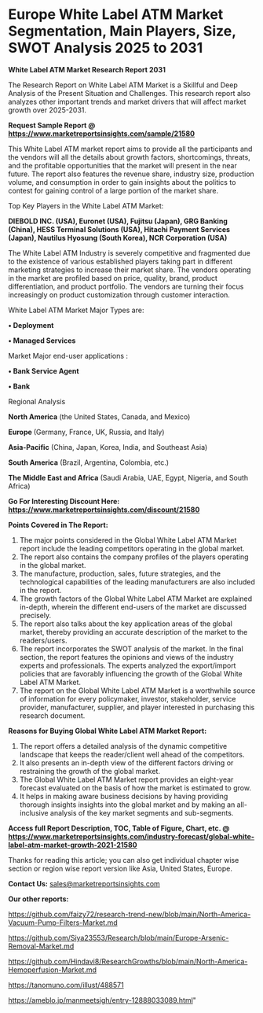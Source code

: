 # Europe White Label ATM Market Segmentation, Main Players, Size, SWOT Analysis 2025 to 2031

<strong>White Label ATM Market Research Report 2031</strong>

The Research Report on White Label ATM Market is a Skillful and Deep Analysis of the Present Situation and Challenges. This research report also analyzes other important trends and market drivers that will affect market growth over 2025-2031.

<strong>Request Sample Report @ <a href=https://www.marketreportsinsights.com/sample/21580>https://www.marketreportsinsights.com/sample/21580</a></strong>

This White Label ATM market report aims to provide all the participants and the vendors will all the details about growth factors, shortcomings, threats, and the profitable opportunities that the market will present in the near future. The report also features the revenue share, industry size, production volume, and consumption in order to gain insights about the politics to contest for gaining control of a large portion of the market share.

Top Key Players in the White Label ATM Market:

<strong>DIEBOLD INC. (USA), Euronet (USA), Fujitsu (Japan), GRG Banking (China), HESS Terminal Solutions (USA), Hitachi Payment Services (Japan), Nautilus Hyosung (South Korea), NCR Corporation (USA)</strong>

The White Label ATM Industry is severely competitive and fragmented due to the existence of various established players taking part in different marketing strategies to increase their market share. The vendors operating in the market are profiled based on price, quality, brand, product differentiation, and product portfolio. The vendors are turning their focus increasingly on product customization through customer interaction.

White Label ATM Market Major Types are:

<strong>• Deployment

• Managed Services</strong>

Market Major end-user applications :

<strong>• Bank Service Agent

• Bank</strong>

Regional Analysis

</u><strong><b>North America</b></strong> (the United States, Canada, and Mexico)

<strong><b>Europe </b></strong>(Germany, France, UK, Russia, and Italy)

<strong><b>Asia-Pacific</b></strong> (China, Japan, Korea, India, and Southeast Asia)

<strong><b>South America</b></strong> (Brazil, Argentina, Colombia, etc.)

<strong><b>The Middle East and Africa</b></strong> (Saudi Arabia, UAE, Egypt, Nigeria, and South Africa)

<strong>Go For Interesting Discount Here: <a href=https://www.marketreportsinsights.com/discount/21580>https://www.marketreportsinsights.com/discount/21580</a></strong>

<strong>Points Covered in The Report:</strong>
<ol>
  <li>The major points considered in the Global White Label ATM Market report include the leading competitors operating in the global market.</li>
  <li>The report also contains the company profiles of the players operating in the global market.</li>
  <li>The manufacture, production, sales, future strategies, and the technological capabilities of the leading manufacturers are also included in the report.</li>
  <li>The growth factors of the Global White Label ATM Market are explained in-depth, wherein the different end-users of the market are discussed precisely.</li>
  <li>The report also talks about the key application areas of the global market, thereby providing an accurate description of the market to the readers/users.</li>
  <li>The report incorporates the SWOT analysis of the market. In the final section, the report features the opinions and views of the industry experts and professionals. The experts analyzed the export/import policies that are favorably influencing the growth of the Global White Label ATM Market.</li>
  <li>The report on the Global White Label ATM Market is a worthwhile source of information for every policymaker, investor, stakeholder, service provider, manufacturer, supplier, and player interested in purchasing this research document.</li>
</ol>
<strong>Reasons for Buying Global White Label ATM Market Report:</strong>

<ol>
  <li>The report offers a detailed analysis of the dynamic competitive landscape that keeps the reader/client well ahead of the competitors.</li>
  <li>It also presents an in-depth view of the different factors driving or restraining the growth of the global market.</li>
  <li>The Global White Label ATM Market report provides an eight-year forecast evaluated on the basis of how the market is estimated to grow.</li>
  <li>It helps in making aware business decisions by having providing thorough insights insights into the global market and by making an all-inclusive analysis of the key market segments and sub-segments.</li>
</ol>
<strong>Access full Report Description, TOC, Table of Figure, Chart, etc. @ <a href=https://www.marketreportsinsights.com/industry-forecast/global-white-label-atm-market-growth-2021-21580>https://www.marketreportsinsights.com/industry-forecast/global-white-label-atm-market-growth-2021-21580</a></strong>


Thanks for reading this article; you can also get individual chapter wise section or region wise report version like Asia, United States, Europe.

<strong>Contact Us:</strong>
sales@marketreportsinsights.com

<strong>Our other reports:</strong>

<a href=https://github.com/faizy72/research-trend-new/blob/main/North-America-Vacuum-Pump-Filters-Market.md>https://github.com/faizy72/research-trend-new/blob/main/North-America-Vacuum-Pump-Filters-Market.md</a>

<a href=https://github.com/Siya23553/Research/blob/main/Europe-Arsenic-Removal-Market.md>https://github.com/Siya23553/Research/blob/main/Europe-Arsenic-Removal-Market.md</a>

<a href=https://github.com/Hindavi8/ResearchGrowths/blob/main/North-America-Hemoperfusion-Market.md>https://github.com/Hindavi8/ResearchGrowths/blob/main/North-America-Hemoperfusion-Market.md</a>

<a href=https://tanomuno.com/illust/488571>https://tanomuno.com/illust/488571</a>

<a href=https://ameblo.jp/manmeetsigh/entry-12888033089.html>https://ameblo.jp/manmeetsigh/entry-12888033089.html</a>"
